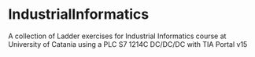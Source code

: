 # IndustrialInformatics
A collection of Ladder exercises for Industrial Informatics course at University of Catania 
using a PLC S7 1214C DC/DC/DC with TIA Portal v15
